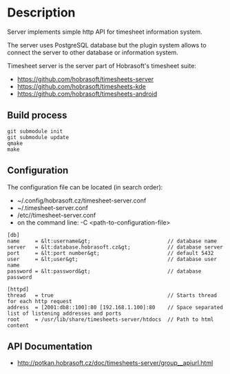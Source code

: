 # Description


Server implements simple http API for timesheet information system.

The server uses PostgreSQL database but the plugin system
allows to connect the server to other database or
information system.

Timesheet server is the server part of Hobrasoft's timesheet suite:

- https://github.com/hobrasoft/timesheets-server
- https://github.com/hobrasoft/timesheets-kde
- https://github.com/hobrasoft/timesheets-android

## Build process
    git submodule init
    git submodule update
    qmake
    make

## Configuration
The configuration file can be located (in search order):
- ~/.config/hobrasoft.cz/timesheet-server.conf
- ~/.timesheet-server.conf
- /etc//timesheet-server.conf
- on the command line: -C &lt;path-to-configuration-file&gt;

```
[db]
name     = &lt:username&gt;                         // database name
server   = &lt:database.hobrasoft.cz&gt;            // database server
port     = &lt:port number&gt;                      // default 5432
user     = &lt;user&gt;                             // database user name
password = &lt:password&gt;                         // database password

[httpd]
thread   = true                                     // Starts thread for each http request
address  = [2001:db8::100]:80 [192.168.1.100]:80    // Space separated list of listening addresses and ports
root     = /usr/lib/share/timesheets-server/htdocs  // Path to html content
```


## API Documentation

- http://potkan.hobrasoft.cz/doc/timesheets-server/group__apiurl.html

